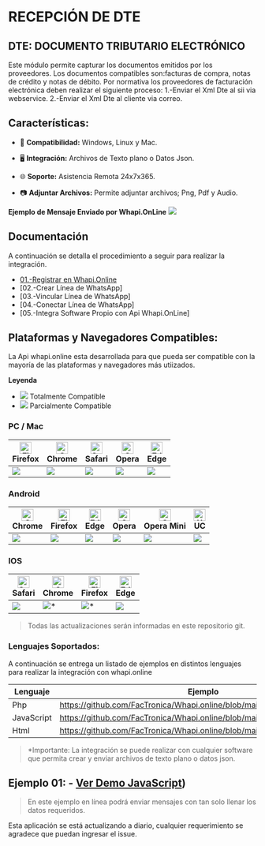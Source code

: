 # RECEPCIÓN DE DTE

## DTE: DOCUMENTO TRIBUTARIO ELECTRÓNICO

Este módulo permite capturar los documentos emitidos por los proveedores.
Los documentos compatibles son:facturas de compra, notas de crédito y notas de débito.
Por normativa los proveedores de facturación electrónica deben realizar el siguiente proceso:
1.-Enviar el Xml Dte al sii via webservice.
2.-Enviar el Xml Dte al cliente via correo.

## Características:
-   🔲 **Compatibilidad:** Windows, Linux y Mac.

-   🖥 **Integración:** Archivos de Texto plano o Datos Json.

-   🌐 **Soporte:** Asistencia Remota 24x7x365.

-   📷 **Adjuntar Archivos:** Permite adjuntar archivos; Png, Pdf y Audio.

**Ejemplo de Mensaje Enviado por Whapi.OnLine**
<img src="https://whapi.online/assets/img/demo_mensaje_con_imagen.jpg"   />


## Documentación

A continuación se detalla el procedimiento a seguir para realizar la integración.

-   [01.-Registrar en Whapi.Online](https://whapi.online/#registro)
-   [02.-Crear Línea de WhatsApp]
-   [03.-Vincular Línea de WhatsApp]
-   [04.-Conectar Línea de WhatsApp]
-   [05.-Integra Software Propio con Api Whapi.OnLine]

## Plataformas y Navegadores Compatibles:

La Api whapi.online esta desarrollada para que pueda ser compatible con la mayoría de las plataformas y navegadores más utiizados.

**Leyenda**
-   ![](https://scanapp.org/assets/github_assets/done.png) Totalmente Compatible 
-   ![](https://scanapp.org/assets/github_assets/partial.png) Parcialmente Compatible

### PC / Mac

| <img src="https://scanapp.org/assets/github_assets/browsers/firefox_48x48.png" alt="Firefox" width="24px" height="24px" /><br/>Firefox | <img src="https://scanapp.org/assets/github_assets/browsers/chrome_48x48.png" alt="Chrome" width="24px" height="24px" /><br/>Chrome | <img src="https://scanapp.org/assets/github_assets/browsers/safari_48x48.png" alt="Safari" width="24px" height="24px" /><br/>Safari | <img src="https://scanapp.org/assets/github_assets/browsers/opera_48x48.png" alt="Opera" width="24px" height="24px" /><br/>Opera | <img src="https://scanapp.org/assets/github_assets/browsers/edge_48x48.png" alt="Edge" width="24px" height="24px" /><br/> Edge
| --------- | --------- | --------- | --------- | ------- |
|![](https://scanapp.org/assets/github_assets/done.png)| ![](https://scanapp.org/assets/github_assets/done.png)| ![](https://scanapp.org/assets/github_assets/done.png)| ![](https://scanapp.org/assets/github_assets/done.png) | ![](https://scanapp.org/assets/github_assets/done.png)

### Android

| <img src="https://scanapp.org/assets/github_assets/browsers/chrome_48x48.png" alt="Chrome" width="24px" height="24px" /><br/>Chrome | <img src="https://scanapp.org/assets/github_assets/browsers/firefox_48x48.png" alt="Firefox" width="24px" height="24px" /><br/>Firefox | <img src="https://scanapp.org/assets/github_assets/browsers/edge_48x48.png" alt="Edge" width="24px" height="24px" /><br/> Edge | <img src="https://scanapp.org/assets/github_assets/browsers/opera_48x48.png" alt="Opera" width="24px" height="24px" /><br/>Opera | <img src="https://scanapp.org/assets/github_assets/browsers/opera-mini_48x48.png" alt="Opera-Mini" width="24px" height="24px" /><br/> Opera Mini | <img src="https://scanapp.org/assets/github_assets/browsers/uc_48x48.png" alt="UC" width="24px" height="24px" /> <br/> UC
| --------- | --------- | --------- | --------- |  --------- | --------- |
|![](https://scanapp.org/assets/github_assets/done.png)| ![](https://scanapp.org/assets/github_assets/done.png)| ![](https://scanapp.org/assets/github_assets/done.png)| ![](https://scanapp.org/assets/github_assets/done.png)| ![](https://scanapp.org/assets/github_assets/partial.png) | ![](https://scanapp.org/assets/github_assets/partial.png) 

### IOS

| <img src="https://scanapp.org/assets/github_assets/browsers/safari_48x48.png" alt="Safari" width="24px" height="24px" /><br/>Safari | <img src="https://scanapp.org/assets/github_assets/browsers/chrome_48x48.png" alt="Chrome" width="24px" height="24px" /><br/>Chrome | <img src="https://scanapp.org/assets/github_assets/browsers/firefox_48x48.png" alt="Firefox" width="24px" height="24px" /><br/>Firefox | <img src="https://scanapp.org/assets/github_assets/browsers/edge_48x48.png" alt="Edge" width="24px" height="24px" /><br/> Edge 
| --------- | --------- | --------- | --------- |
|![](https://scanapp.org/assets/github_assets/done.png)| ![](https://scanapp.org/assets/github_assets/done.png)* | ![](https://scanapp.org/assets/github_assets/done.png)* | ![](https://scanapp.org/assets/github_assets/partial.png) 


>
> Todas las actualizaciones serán informadas en este repositorio git.

### Lenguajes Soportados:
A continuación se entrega un listado de ejemplos en distintos lenguajes para realizar la integración con whapi.online

| Lenguaje | Ejemplo |
| ---- | ----- |
| Php | https://github.com/FacTronica/Whapi.online/blob/main/cliente_php.php |
| JavaScript | https://github.com/FacTronica/Whapi.online/blob/main/cliente_javascript.php |
| Html|  https://github.com/FacTronica/Whapi.online/blob/main/cliente_html.php |
 

> *Importante: La integración se puede realizar con cualquier software que permita crear y enviar archivos de texto plano o datos json.

## Ejemplo 01: - [Ver Demo JavaScript](https://whapi.online/api/cliente_javascript.php))

> En este ejemplo en línea podrá enviar mensajes con tan solo llenar los datos requeridos.

 Esta aplicación se está actualizando a diario, cualquier requerimiento se agradece que puedan ingresar el issue.

 

